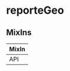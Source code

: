 # reporteGeo

## MixIns

<!-- @vuese:reporteGeo:mixIns:start -->
|MixIn|
|---|
|API|

<!-- @vuese:reporteGeo:mixIns:end -->


